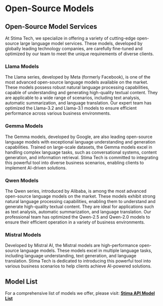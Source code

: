 # Open-Source Models

## Open-Source Model Services

At Stima Tech, we specialize in offering a variety of cutting-edge open-source large language model services. These models, developed by globally leading technology companies, are carefully fine-tuned and optimized by our team to meet the unique requirements of diverse clients.

### Llama Models

The Llama series, developed by Meta (formerly Facebook), is one of the most advanced open-source language models available on the market. These models possess robust natural language processing capabilities, capable of understanding and generating high-quality textual content. They are applicable to a wide range of scenarios, including text analysis, automatic summarization, and language translation. Our expert team has optimized the Llama-3.2 and Llama-3.1 models to ensure efficient performance across various business environments.

### Gemma Models

The Gemma models, developed by Google, are also leading open-source language models with exceptional language understanding and generation capabilities. Trained on large-scale datasets, the Gemma models excel in handling complex language tasks, such as conversational systems, content generation, and information retrieval. Stima Tech is committed to integrating this powerful tool into diverse business scenarios, enabling clients to implement AI-driven solutions.

### Qwen Models

The Qwen series, introduced by Alibaba, is among the most advanced open-source language models on the market. These models exhibit strong natural language processing capabilities, enabling them to understand and generate high-quality textual content. They are ideal for applications such as text analysis, automatic summarization, and language translation. Our professional team has optimized the Qwen-2.5 and Qwen-2.0 models to ensure their efficient operation in a variety of business environments.

### Mistral Models

Developed by Mistral AI, the Mistral models are high-performance open-source language models. These models excel in multiple language tasks, including language understanding, text generation, and language translation. Stima Tech is dedicated to introducing this powerful tool into various business scenarios to help clients achieve AI-powered solutions.

## Model List

For a comprehensive list of models we offer, please visit: [**Stima API Model List**](https://api.stima.tech/#pricing)

